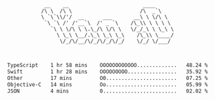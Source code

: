 <div align="center">
<pre><code>
 __    __                        ____      
/\ \  /\ \                      /\  _`\    
\ `\`\\/'/  __      ___       __\ \ \/\ \  
 `\ `\ /' /'__`\  /' _ `\    /\_\\ \ \ \ \ 
   `\ \ \/\ \ \.\_/\ \/\ \   \/_/_\ \ \_\ \
     \ \_\ \__/.\_\ \_\ \_\    /\_\\ \____/
      \/_/\/__/\/_/\/_/\/_/    \/_/ \/___/ 
                                           

</code></pre>

<!--START_SECTION:waka-->

```txt
TypeScript    1 hr 58 mins    OOOOOOOOOOOO.............   48.24 %
Swift         1 hr 28 mins    OOOOOOOOO................   35.92 %
Other         17 mins         O0.......................   07.25 %
Objective-C   14 mins         Oo.......................   05.99 %
JSON          4 mins          0........................   02.02 %
```

<!--END_SECTION:waka-->
